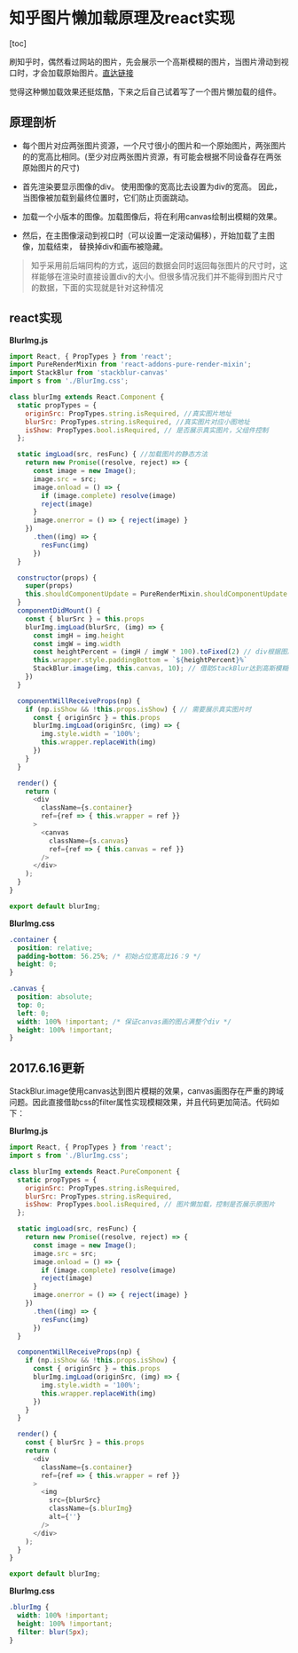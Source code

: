 
# 知乎图片懒加载原理及react实现

[toc]

刷知乎时，偶然看过网站的图片，先会展示一个高斯模糊的图片，当图片滑动到视口时，才会加载原始图片。[直达链接](https://www.zhihu.com/question/35159928)

觉得这种懒加载效果还挺炫酷，下来之后自己试着写了一个图片懒加载的组件。

## 原理剖析

- 每个图片对应两张图片资源，一个尺寸很小的图片和一个原始图片，两张图片的的宽高比相同。(至少对应两张图片资源，有可能会根据不同设备存在两张原始图片的尺寸)

- 首先渲染要显示图像的div。 使用图像的宽高比去设置为div的宽高。 因此，当图像被加载到最终位置时，它们防止页面跳动。
- 加载一个小版本的图像。加载图像后，将在利用canvas绘制出模糊的效果。
- 然后，在主图像滚动到视口时（可以设置一定滚动偏移），开始加载了主图像，加载结束， 替换掉div和画布被隐藏。

> 知乎采用前后端同构的方式，返回的数据会同时返回每张图片的尺寸时，这样能够在渲染时直接设置div的大小。但很多情况我们并不能得到图片尺寸的数据，下面的实现就是针对这种情况

## react实现

**BlurImg.js**

```javascript
import React, { PropTypes } from 'react';
import PureRenderMixin from 'react-addons-pure-render-mixin';
import StackBlur from 'stackblur-canvas'
import s from './BlurImg.css';

class blurImg extends React.Component {
  static propTypes = {
    originSrc: PropTypes.string.isRequired, //真实图片地址
    blurSrc: PropTypes.string.isRequired, //真实图片对应小图地址
    isShow: PropTypes.bool.isRequired, // 是否展示真实图片，父组件控制
  };

  static imgLoad(src, resFunc) { //加载图片的静态方法
    return new Promise((resolve, reject) => {
      const image = new Image();
      image.src = src;
      image.onload = () => {
        if (image.complete) resolve(image)
        reject(image)
      }
      image.onerror = () => { reject(image) }
    })
      .then((img) => {
        resFunc(img)
      })
  }

  constructor(props) {
    super(props)
    this.shouldComponentUpdate = PureRenderMixin.shouldComponentUpdate.bind(this);
  }
  componentDidMount() {
    const { blurSrc } = this.props
    blurImg.imgLoad(blurSrc, (img) => {
      const imgH = img.height
      const imgW = img.width
      const heightPercent = (imgH / imgW * 100).toFixed(2) // div根据图片大小占位
      this.wrapper.style.paddingBottom = `${heightPercent}%`
      StackBlur.image(img, this.canvas, 10); // 借助StackBlur达到高斯模糊效果
    })
  }

  componentWillReceiveProps(np) {
    if (np.isShow && !this.props.isShow) { // 需要展示真实图片时
      const { originSrc } = this.props
      blurImg.imgLoad(originSrc, (img) => {
        img.style.width = '100%';
        this.wrapper.replaceWith(img)
      })
    }
  }

  render() {
    return (
      <div
        className={s.container}
        ref={ref => { this.wrapper = ref }}
      >
        <canvas
          className={s.canvas}
          ref={ref => { this.canvas = ref }}
        />
      </div>
    );
  }
}

export default blurImg;
```

**BlurImg.css**

```css
.container {
  position: relative;
  padding-bottom: 56.25%; /* 初始占位宽高比16：9 */
  height: 0;
}

.canvas {
  position: absolute;
  top: 0;
  left: 0;
  width: 100% !important; /* 保证canvas画的图占满整个div */
  height: 100% !important;
}

```

## 2017.6.16更新

StackBlur.image使用canvas达到图片模糊的效果，canvas画图存在严重的跨域问题。因此直接借助css的filter属性实现模糊效果，并且代码更加简洁。代码如下：

**BlurImg.js**

```javaScript
import React, { PropTypes } from 'react';
import s from './BlurImg.css';

class blurImg extends React.PureComponent {
  static propTypes = {
    originSrc: PropTypes.string.isRequired,
    blurSrc: PropTypes.string.isRequired,
    isShow: PropTypes.bool.isRequired, // 图片懒加载，控制是否展示原图片
  };

  static imgLoad(src, resFunc) {
    return new Promise((resolve, reject) => {
      const image = new Image();
      image.src = src;
      image.onload = () => {
        if (image.complete) resolve(image)
        reject(image)
      }
      image.onerror = () => { reject(image) }
    })
      .then((img) => {
        resFunc(img)
      })
  }

  componentWillReceiveProps(np) {
    if (np.isShow && !this.props.isShow) {
      const { originSrc } = this.props
      blurImg.imgLoad(originSrc, (img) => {
        img.style.width = '100%';
        this.wrapper.replaceWith(img)
      })
    }
  }

  render() {
    const { blurSrc } = this.props
    return (
      <div
        className={s.container}
        ref={ref => { this.wrapper = ref }}
      >
        <img
          src={blurSrc}
          className={s.blurImg}
          alt={''}
        />
      </div>
    );
  }
}

export default blurImg;
```
**BlurImg.css**

```css
.blurImg {
  width: 100% !important;
  height: 100% !important;
  filter: blur(5px);
}
```
